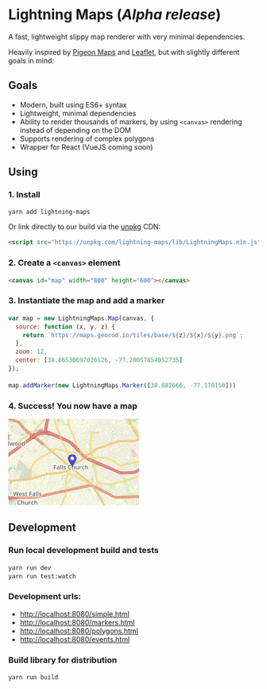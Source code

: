 # Lightning Maps (*Alpha release*)

A fast, lightweight slippy map renderer with very minimal dependencies.

Heavily inspired by [Pigeon Maps](https://github.com/mariusandra/pigeon-maps) and [Leaflet](https://leafletjs.com), but with slightly different goals in mind:

## Goals

* Modern, built using ES6+ syntax
* Lightweight, minimal dependencies
* Ability to render thousands of markers, by using `<canvas>` rendering instead of depending on the DOM
* Supports rendering of complex polygons
* Wrapper for React (VueJS coming soon)

## Using

### 1. Install

```
yarn add lightning-maps
```

Or link directly to our build via the [unpkg](https://unpkg.com) CDN:

```html
<script src="https://unpkg.com/lightning-maps/lib/LightningMaps.min.js"></script>
```

### 2. Create a `<canvas>` element

```html
<canvas id="map" width="800" height="600"></canvas>
```

### 3. Instantiate the map and add a marker

```javascript
var map = new LightningMaps.Map(canvas, {
  source: function (x, y, z) {
    return `https://maps.geocod.io/tiles/base/${z}/${x}/${y}.png`;
  },
  zoom: 12,
  center: [38.86530697026126, -77.20057854052735]
});

map.addMarker(new LightningMaps.Marker([38.882666, -77.170150]))
```

### 4. Success! You now have a map

![Example](docs/screenshots/marker-single.png)

## Development

### Run local development build and tests

```bash
yarn run dev
yarn run test:watch
```

### Development urls:
* [http://localhost:8080/simple.html](http://localhost:8080/simple.html)
* [http://localhost:8080/markers.html](http://localhost:8080/markers.html)
* [http://localhost:8080/polygons.html](http://localhost:8080/polygons.html)
* [http://localhost:8080/events.html](http://localhost:8080/events.html)

### Build library for distribution

```bash
yarn run build
```

